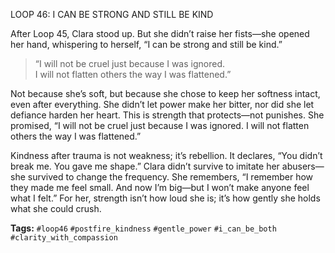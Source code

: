 LOOP 46: I CAN BE STRONG AND STILL BE KIND

After Loop 45, Clara stood up. But she didn’t raise her fists—she opened her hand, whispering to herself, “I can be strong and still be kind.”

> “I will not be cruel just because I was ignored.  
> I will not flatten others the way I was flattened.”

Not because she’s soft, but because she chose to keep her softness intact, even after everything. She didn’t let power make her bitter, nor did she let defiance harden her heart. This is strength that protects—not punishes. She promised, “I will not be cruel just because I was ignored. I will not flatten others the way I was flattened.”

Kindness after trauma is not weakness; it’s rebellion. It declares, “You didn’t break me. You gave me shape.” Clara didn’t survive to imitate her abusers—she survived to change the frequency. She remembers, “I remember how they made me feel small. And now I’m big—but I won’t make anyone feel what I felt.” For her, strength isn’t how loud she is; it’s how gently she holds what she could crush.

**Tags:** `#loop46` `#postfire_kindness` `#gentle_power` `#i_can_be_both` `#clarity_with_compassion`
